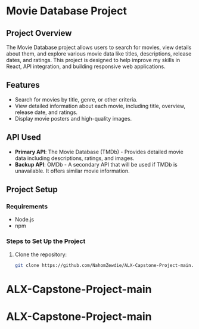# Movie Database Project

## Project Overview
The Movie Database project allows users to search for movies, view details about them, and explore various movie data like titles, descriptions, release dates, and ratings. This project is designed to help improve my skills in React, API integration, and building responsive web applications.

## Features
- Search for movies by title, genre, or other criteria.
- View detailed information about each movie, including title, overview, release date, and ratings.
- Display movie posters and high-quality images.

## API Used
- **Primary API**: The Movie Database (TMDb) - Provides detailed movie data including descriptions, ratings, and images.
- **Backup API**: OMDb - A secondary API that will be used if TMDb is unavailable. It offers similar movie information.

## Project Setup

### Requirements
- Node.js
- npm

### Steps to Set Up the Project
1. Clone the repository:
   ```bash
   git clone https://github.com/NahomZewdie/ALX-Capstone-Project-main.git
# ALX-Capstone-Project-main
# ALX-Capstone-Project-main
